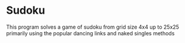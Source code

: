 # Sudoku
This program solves a game of sudoku from grid size 4x4 up to 25x25 primarily using the popular dancing links and naked singles methods
